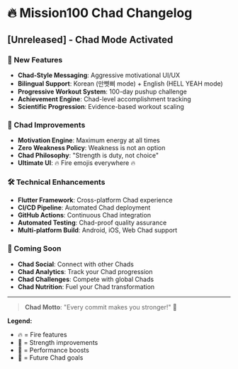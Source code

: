 # 🔥 Mission100 Chad Changelog

## [Unreleased] - Chad Mode Activated

### 🚀 New Features
- **Chad-Style Messaging**: Aggressive motivational UI/UX
- **Bilingual Support**: Korean (만삣삐 mode) + English (HELL YEAH mode)
- **Progressive Workout System**: 100-day pushup challenge
- **Achievement Engine**: Chad-level accomplishment tracking
- **Scientific Progression**: Evidence-based workout scaling

### 💪 Chad Improvements
- **Motivation Engine**: Maximum energy at all times
- **Zero Weakness Policy**: Weakness is not an option
- **Chad Philosophy**: "Strength is duty, not choice"
- **Ultimate UI**: 🔥 Fire emojis everywhere 🔥

### 🛠 Technical Enhancements
- **Flutter Framework**: Cross-platform Chad experience
- **CI/CD Pipeline**: Automated Chad deployment
- **GitHub Actions**: Continuous Chad integration
- **Automated Testing**: Chad-proof quality assurance
- **Multi-platform Build**: Android, iOS, Web Chad support

### 🎯 Coming Soon
- **Chad Social**: Connect with other Chads
- **Chad Analytics**: Track your Chad progression
- **Chad Challenges**: Compete with global Chads
- **Chad Nutrition**: Fuel your Chad transformation

---

> **Chad Motto**: "Every commit makes you stronger!" 💪

**Legend:**
- 🔥 = Fire features
- 💪 = Strength improvements
- 🚀 = Performance boosts
- 🎯 = Future Chad goals